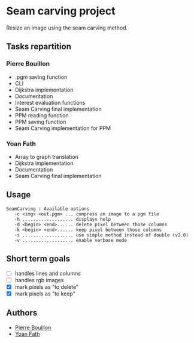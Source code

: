 # Seam carving project

Resize an image using the seam carving method. 

## Tasks repartition
### Pierre Bouillon
* .pgm saving function
* CLI
* Dijkstra implementation
* Documentation
* Interest evaluation functions
* Seam Carving final implementation
* PPM reading function
* PPM saving function
* Seam Carving implementation for PPM

### Yoan Fath
* Array to graph translation
* Dijkstra implementation
* Documentation
* Seam Carving final implementation

## Usage
```shell
SeamCarving : Available options
   -c <img> <out.pgm> ... compress an image to a pgm file
   -h ................... displays help
   -d <begin> <end>...... delete pixel between those columns
   -k <begin> <end>...... keep pixel between those columns
   -s ................... use simple method instead of double (v2.0)
   -v ................... enable verbose mode
```

## Short term goals
- [ ] handles lines and columns
- [ ] handles rgb images
- [x] mark pixels as "to delete"
- [x] mark pixels as "to keep"

## Authors
* [Pierre Bouillon](https://pierrebouillon.tech/)
* [Yoan Fath](https://github.com/yoanFath)
